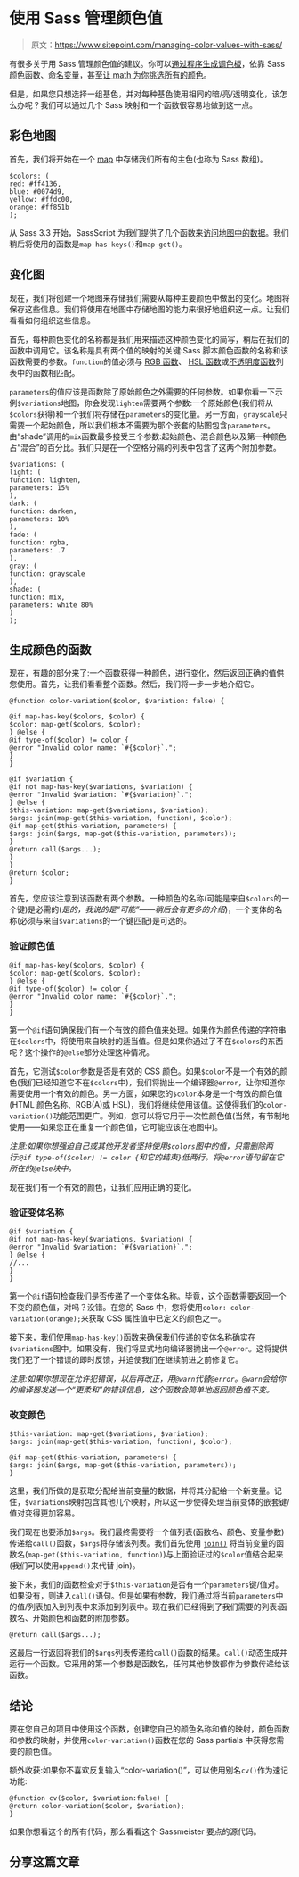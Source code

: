 # 使用 Sass 管理颜色值

> 原文：<https://www.sitepoint.com/managing-color-values-with-sass/>

有很多关于用 Sass 管理颜色值的建议。你可以[通过程序生成调色板](https://www.sitepoint.com/using-sass-build-color-palettes/)，依靠 Sass 颜色函数、[命名变量](http://davidwalsh.name/sass-color-variables-dont-suck)，甚至[让 math 为你挑选所有的颜色](http://chrisasher.com/sassycolours/)。

但是，如果您只想选择一组基色，并对每种基色使用相同的暗/亮/透明变化，该怎么办呢？我们可以通过几个 Sass 映射和一个函数很容易地做到这一点。

## 彩色地图

首先，我们将开始在一个 [map](http://sass-lang.com/documentation/file.SASS_REFERENCE.html#maps) 中存储我们所有的主色(也称为 Sass 数组)。

```
$colors: (
red: #ff4136,
blue: #0074d9,
yellow: #ffdc00,
orange: #ff851b
);
```

从 Sass 3.3 开始，SassScript 为我们提供了几个函数来[访问地图中的数据](http://sass-lang.com/documentation/Sass/Script/Functions.html#map-functions)。我们稍后将使用的函数是`map-has-keys()`和`map-get()`。

## 变化图

现在，我们将创建一个地图来存储我们需要从每种主要颜色中做出的变化。地图将保存这些信息。我们将使用在地图中存储地图的能力来很好地组织这一点。让我们看看如何组织这些信息。

首先，每种颜色变化的名称都是我们用来描述这种颜色变化的简写，稍后在我们的函数中调用它。该名称是具有两个值的映射的关键:Sass 脚本颜色函数的名称和该函数需要的参数。`function`的值必须与 [RGB 函数](http://sass-lang.com/documentation/Sass/Script/Functions.html#rgb_functions)、 [HSL 函数](http://sass-lang.com/documentation/Sass/Script/Functions.html#hsl_functions)或[不透明度函数](http://sass-lang.com/documentation/Sass/Script/Functions.html#opacity_functions)列表中的函数相匹配。

`parameters`的值应该是函数除了原始颜色之外需要的任何参数。如果你看一下示例`$variations`地图，你会发现`lighten`需要两个参数:一个原始颜色(我们将从`$colors`获得)和一个我们将存储在`parameters`的变化量。另一方面，`grayscale`只需要一个起始颜色，所以我们根本不需要为那个嵌套的贴图包含`parameters`。由“shade”调用的`mix`函数最多接受三个参数:起始颜色、混合颜色以及第一种颜色占“混合”的百分比。我们只是在一个空格分隔的列表中包含了这两个附加参数。

```
$variations: (
light: (
function: lighten,
parameters: 15%
),
dark: (
function: darken,
parameters: 10%
),
fade: (
function: rgba,
parameters: .7
),
gray: (
function: grayscale
),
shade: (
function: mix,
parameters: white 80%
)
);
```

## 生成颜色的函数

现在，有趣的部分来了:一个函数获得一种颜色，进行变化，然后返回正确的值供您使用。首先，让我们看看整个函数。然后，我们将一步一步地介绍它。

```
@function color-variation($color, $variation: false) {

@if map-has-key($colors, $color) {
$color: map-get($colors, $color);
} @else {
@if type-of($color) != color {
@error "Invalid color name: `#{$color}`.";
}
}

@if $variation {
@if not map-has-key($variations, $variation) {
@error "Invalid $variation: `#{$variation}`.";
} @else {
$this-variation: map-get($variations, $variation);
$args: join(map-get($this-variation, function), $color);
@if map-get($this-variation, parameters) {
$args: join($args, map-get($this-variation, parameters));
}
@return call($args...);
}
}
@return $color;
}
```

首先，您应该注意到该函数有两个参数。一种颜色的名称(可能是来自`$colors`的一个键)是必需的(*是的，我说的是“可能”——稍后会有更多的介绍*)，一个变体的名称(必须与来自`$variations`的一个键匹配)是可选的。

### 验证颜色值

```
@if map-has-key($colors, $color) {
$color: map-get($colors, $color);
} @else {
@if type-of($color) != color {
@error "Invalid color name: `#{$color}`.";
}
}
```

第一个`@if`语句确保我们有一个有效的颜色值来处理。如果作为颜色传递的字符串在`$colors`中，将使用来自映射的适当值。但是如果你通过了不在`$colors`的东西呢？这个操作的`@else`部分处理这种情况。

首先，它测试`$color`参数是否是有效的 CSS 颜色。如果`$color`不是一个有效的颜色(我们已经知道它不在`$colors`中)，我们将抛出一个编译器`@error`，让你知道你需要使用一个有效的颜色。另一方面，如果您的`$color`本身是一个有效的颜色值(HTML 颜色名称、RGB(A)或 HSL)，我们将继续使用该值。这使得我们的`color-variation()`功能范围更广。例如，您可以将它用于一次性颜色值(当然，有节制地使用——如果您正在重复一个颜色值，它可能应该在地图中)。

*注意:如果你想强迫自己或其他开发者坚持使用`$colors`图中的值，只需删除两行:`@if type-of($color) != color {`和它的结束`}`低两行。将`@error`语句留在它所在的`@else`块中。*

现在我们有一个有效的颜色，让我们应用正确的变化。

### 验证变体名称

```
@if $variation {
@if not map-has-key($variations, $variation) {
@error "Invalid $variation: `#{$variation}`.";
} @else {
//...
}
}
```

第一个`@if`语句检查我们是否传递了一个变体名称。毕竟，这个函数需要返回一个不变的颜色值，对吗？没错。在您的 Sass 中，您将使用`color: color-variation(orange);`来获取 CSS 属性值中已定义的颜色之一。

接下来，我们使用[`map-has-key()`函数](https://www.sitepoint.com/using-sass-maps/)来确保我们传递的变体名称确实在`$variations`图中。如果没有，我们将显式地向编译器抛出一个`@error`。这将提供我们犯了一个错误的即时反馈，并迫使我们在继续前进之前修复它。

*注意:如果你想现在允许犯错误，以后再改正，用`@warn`代替`@error`。`@warn`会给你的编译器发送一个“更柔和”的错误信息，这个函数会简单地返回颜色值不变。*

### 改变颜色

```
$this-variation: map-get($variations, $variation);
$args: join(map-get($this-variation, function), $color);

@if map-get($this-variation, parameters) {
$args: join($args, map-get($this-variation, parameters));
}
```

这里，我们所做的是获取分配给当前变量的数据，并将其分配给一个新变量。记住，`$variations`映射包含其他几个映射，所以这一步使得处理当前变体的嵌套键/值对变得更加容易。

我们现在也要添加`$args`。我们最终需要将一个值列表(函数名、颜色、变量参数)传递给`call()`函数，`$args`将存储该列表。我们首先使用 [`join()`](http://sass-lang.com/documentation/Sass/Script/Functions.html#join-instance_method) 将当前变量的函数名(`map-get($this-variation, function)`)与上面验证过的`$color`值结合起来(我们可以使用`append()`来代替 join)。

接下来，我们的函数检查对于`$this-variation`是否有一个`parameters`键/值对。如果没有，则进入`call()`语句。但是如果有参数，我们通过将当前`parameters`中的值/列表加入到列表中来添加到列表中。现在我们已经得到了我们需要的列表:函数名、开始颜色和函数的附加参数。

```
@return call($args...);
```

这最后一行返回将我们的`$args`列表传递给`call()`函数的结果。`call()`动态生成并运行一个函数。它采用的第一个参数是函数名，任何其他参数都作为参数传递给该函数。

## 结论

要在您自己的项目中使用这个函数，创建您自己的颜色名称和值的映射，颜色函数和参数的映射，并使用`color-variation()`函数在您的 Sass partials 中获得您需要的颜色值。

额外收获:如果你不喜欢反复输入“color-variation()”，可以使用别名`cv()`作为速记功能:

```
@function cv($color, $variation:false) {
@return color-variation($color, $variation);
}
```

如果你想看这个的所有代码，那么看看这个 Sassmeister 要点的源代码。

## 分享这篇文章